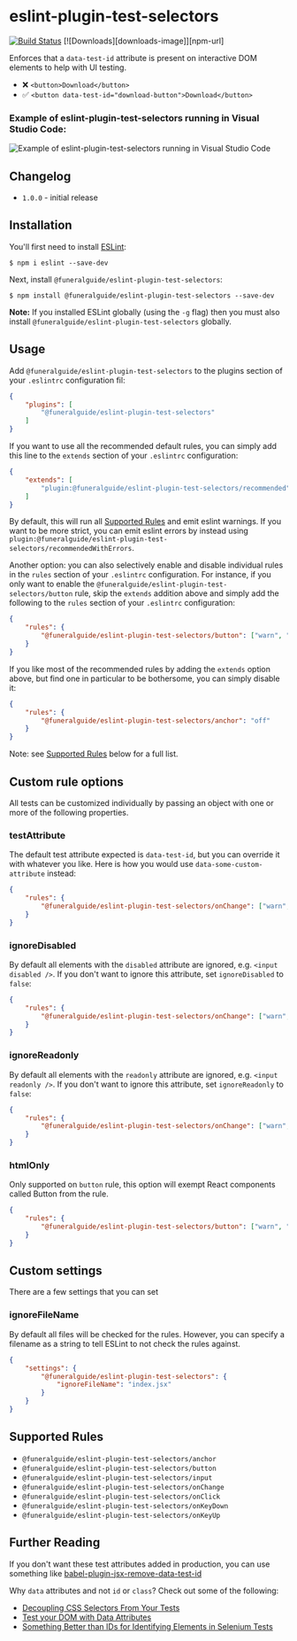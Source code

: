# eslint-plugin-test-selectors
[![Build Status](https://travis-ci.org/JoaoSouMoreira/eslint-plugin-test-selectors.svg?branch=master)](https://travis-ci.org/JoaoSouMoreira/eslint-plugin-test-selectors)
[![Downloads][downloads-image]][npm-url]

Enforces that a `data-test-id` attribute is present on interactive DOM elements to help with UI testing.

* ❌ `<button>Download</button>`
* ✅ `<button data-test-id="download-button">Download</button>`

### Example of eslint-plugin-test-selectors running in Visual Studio Code:
![Example of eslint-plugin-test-selectors running in Visual Studio Code](https://github.com/JoaoSouMoreira/eslint-plugin-test-selectors/blob/master/vscode-test-selectors-example.png)

## Changelog
* `1.0.0` - initial release

## Installation

You'll first need to install [ESLint](http://eslint.org):

```
$ npm i eslint --save-dev
```

Next, install `@funeralguide/eslint-plugin-test-selectors`:

```
$ npm install @funeralguide/eslint-plugin-test-selectors --save-dev
```

**Note:** If you installed ESLint globally (using the `-g` flag) then you must also install `@funeralguide/eslint-plugin-test-selectors` globally.

## Usage

Add `@funeralguide/eslint-plugin-test-selectors` to the plugins section of your `.eslintrc` configuration fil:

```json
{
    "plugins": [
        "@funeralguide/eslint-plugin-test-selectors"
    ]
}
```

If you want to use all the recommended default rules, you can simply add this line to the `extends` section of your `.eslintrc` configuration:

```json
{
    "extends": [
        "plugin:@funeralguide/eslint-plugin-test-selectors/recommended"
    ]
}
```

By default, this will run all [Supported Rules](#supported-rules) and emit eslint warnings.  If you want to be more strict, you can emit eslint errors by instead using `plugin:@funeralguide/eslint-plugin-test-selectors/recommendedWithErrors`.

Another option: you can also selectively enable and disable individual rules in the `rules` section of your `.eslintrc` configuration.  For instance, if you only want to enable the `@funeralguide/eslint-plugin-test-selectors/button` rule, skip the `extends` addition above and simply add the following to the `rules` section of your `.eslintrc` configuration:

```json
{
    "rules": {
        "@funeralguide/eslint-plugin-test-selectors/button": ["warn", "always"]
    }
}
```

If you like most of the recommended rules by adding the `extends` option above, but find one in particular to be bothersome, you can simply disable it:

```json
{
    "rules": {
        "@funeralguide/eslint-plugin-test-selectors/anchor": "off"
    }
}
```

Note: see [Supported Rules](#supported-rules) below for a full list.

## Custom rule options
All tests can be customized individually by passing an object with one or more of the following properties.

### testAttribute

The default test attribute expected is `data-test-id`, but you can override it with whatever you like.  Here is how you would use `data-some-custom-attribute` instead:

```json
{
    "rules": {
        "@funeralguide/eslint-plugin-test-selectors/onChange": ["warn", "always", { "testAttribute": "data-some-custom-attribute" }]
    }
}
```

### ignoreDisabled
By default all elements with the `disabled` attribute are ignored, e.g. `<input disabled />`.  If you don't want to ignore this attribute, set `ignoreDisabled` to `false`:

```json
{
    "rules": {
        "@funeralguide/eslint-plugin-test-selectors/onChange": ["warn", "always", { "ignoreDisabled": false }]
    }
}
```

### ignoreReadonly
By default all elements with the `readonly` attribute are ignored, e.g. `<input readonly />`.  If you don't want to ignore this attribute, set `ignoreReadonly` to `false`:

```json
{
    "rules": {
        "@funeralguide/eslint-plugin-test-selectors/onChange": ["warn", "always", { "ignoreReadonly": false }]
    }
}
```

### htmlOnly
Only supported on `button` rule, this option will exempt React components called Button from the rule.

```json
{
    "rules": {
        "@funeralguide/eslint-plugin-test-selectors/button": ["warn", "always", {"htmlOnly": true}]
    }
}
```

## Custom settings
There are a few settings that you can set

### ignoreFileName
By default all files will be checked for the rules. However, you can specify a filename as a string to tell ESLint to not check the rules against.
```json
{
    "settings": {
        "@funeralguide/eslint-plugin-test-selectors": {
            "ignoreFileName": "index.jsx"
        }
    }
}
```

## Supported Rules

* `@funeralguide/eslint-plugin-test-selectors/anchor`
* `@funeralguide/eslint-plugin-test-selectors/button`
* `@funeralguide/eslint-plugin-test-selectors/input`
* `@funeralguide/eslint-plugin-test-selectors/onChange`
* `@funeralguide/eslint-plugin-test-selectors/onClick`
* `@funeralguide/eslint-plugin-test-selectors/onKeyDown`
* `@funeralguide/eslint-plugin-test-selectors/onKeyUp`

## Further Reading

If you don't want these test attributes added in production, you can use something like [babel-plugin-jsx-remove-data-test-id](https://github.com/coderas/babel-plugin-jsx-remove-data-test-id)

Why `data` attributes and not `id` or `class`?  Check out some of the following:

* [Decoupling CSS Selectors From Your Tests](https://mixandgo.com/learn/decoupling-css-selectors-from-your-tests)
* [Test your DOM with Data Attributes](https://medium.com/@colecodes/test-your-dom-with-data-attributes-44fccc43ed4b)
* [Something Better than IDs for Identifying Elements in Selenium Tests](https://techblog.constantcontact.com/software-development/a-better-way-to-id-elements-in-selenium-tests/)
